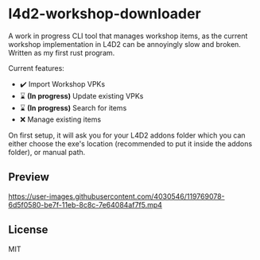 # l4d2-workshop-downloader

A work in progress CLI tool that manages workshop items, as the current workshop implementation in L4D2 can be annoyingly slow and broken. Written as my first rust program.

Current features:

- ✔️ Import Workshop VPKs
- ⌛ **(In progress)** Update existing VPKs
- ⌛ **(In progress)** Search for items
- ❌ Manage existing items

On first setup, it will ask you for your L4D2 addons folder which you can either choose the exe's location (recommended to put it inside the addons folder), or manual path. 

## Preview

https://user-images.githubusercontent.com/4030546/119769078-6d5f0580-be7f-11eb-8c8c-7e64084af7f5.mp4


## License

MIT

